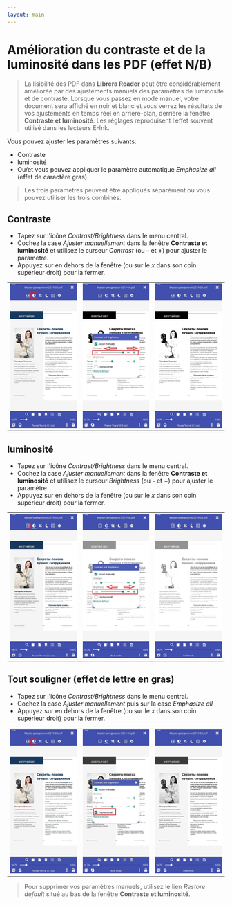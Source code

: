 ```yaml
---
layout: main
---
```


# Amélioration du contraste et de la luminosité dans les PDF (effet N/B)

> La lisibilité des PDF dans **Librera Reader** peut être considérablement améliorée par des ajustements manuels des paramètres de luminosité et de contraste. Lorsque vous passez en mode manuel, votre document sera affiché en noir et blanc et vous verrez les résultats de vos ajustements en temps réel en arrière-plan, derrière la fenêtre **Contraste et luminosité**.
> Les réglages reproduisent l’effet souvent utilisé dans les lecteurs E-Ink.

Vous pouvez ajuster les paramètres suivants:
* Contraste
* luminosité
* Ou/et vous pouvez appliquer le paramètre automatique _Emphasize all_ (effet de caractère gras)

> Les trois paramètres peuvent être appliqués séparément ou vous pouvez utiliser les trois combinés.

## Contraste
* Tapez sur l'icône _Contrast/Brightness_ dans le menu central.
* Cochez la case _Ajuster manuellement_ dans la fenêtre **Contraste et luminosité** et utilisez le curseur _Contrast_ (ou **-** et **+**) pour ajuster le paramètre.
* Appuyez sur en dehors de la fenêtre (ou sur le _x_ dans son coin supérieur droit) pour la fermer.

||||
|-|-|-|
|![](10.jpg)|![](11.jpg)|![](12.jpg)|

## luminosité
* Tapez sur l'icône _Contrast/Brightness_ dans le menu central.
* Cochez la case _Ajuster manuellement_ dans la fenêtre **Contraste et luminosité** et utilisez le curseur _Brightness_ (ou **-** et **+**) pour ajuster le paramètre.
* Appuyez sur en dehors de la fenêtre (ou sur le _x_ dans son coin supérieur droit) pour la fermer.

||||
|-|-|-|
|![](20.jpg)|![](21.jpg)|![](222.jpg)|

## Tout souligner (effet de lettre en gras)
* Tapez sur l'icône _Contrast/Brightness_ dans le menu central.
* Cochez la case _Ajuster manuellement_ puis sur la case _Emphasize all_
* Appuyez sur en dehors de la fenêtre (ou sur le _x_ dans son coin supérieur droit) pour la fermer.

||||
|-|-|-|
|![](30.jpg)|![](31.jpg)|![](32.jpg)|

> Pour supprimer vos paramètres manuels, utilisez le lien _Restore default_ situé au bas de la fenêtre **Contraste et luminosité**.
